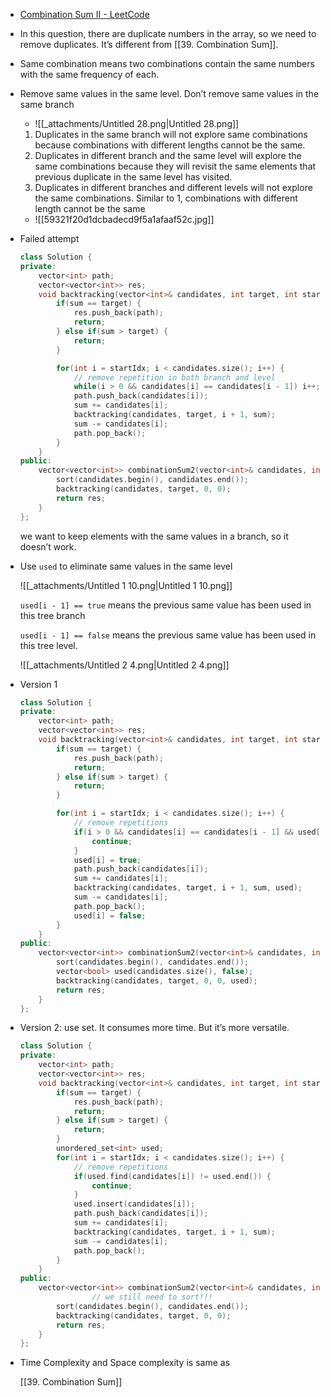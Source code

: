 - [Combination Sum II - LeetCode](https://leetcode.com/problems/combination-sum-ii/description/)
- In this question, there are duplicate numbers in the array, so we need to remove duplicates. It’s different from [[39. Combination Sum]]. 
- Same combination means two combinations contain the same numbers with the same frequency of each. 
- Remove same values in the same level. Don’t remove same values in the same branch
    - ![[_attachments/Untitled 28.png|Untitled 28.png]]
	1. Duplicates in the same branch will not explore same combinations because combinations with different lengths cannot be the same. 
	2. Duplicates in different branch and the same level will explore the same combinations because they will revisit the same elements that previous duplicate in the same level has visited. 
	3. Duplicates in different branches and different levels will not explore the same combinations. Similar to 1, combinations with different length cannot be the same
	- ![[59321f20d1dcbadecd9f5a1afaaf52c.jpg]]
    
- Failed attempt
    
    ```C++
    class Solution {
    private:
        vector<int> path;
        vector<vector<int>> res;
        void backtracking(vector<int>& candidates, int target, int startIdx, int sum) {
            if(sum == target) {
                res.push_back(path);
                return;
            } else if(sum > target) {
                return;
            }
    
            for(int i = startIdx; i < candidates.size(); i++) {
                // remove repetition in both branch and level
                while(i > 0 && candidates[i] == candidates[i - 1]) i++;
                path.push_back(candidates[i]);
                sum += candidates[i];
                backtracking(candidates, target, i + 1, sum);
                sum -= candidates[i];
                path.pop_back();
            }
        }
    public:
        vector<vector<int>> combinationSum2(vector<int>& candidates, int target) {
            sort(candidates.begin(), candidates.end());
            backtracking(candidates, target, 0, 0);
            return res;
        }
    };
    ```
    
    we want to keep elements with the same values in a branch, so it doesn’t work.
    
- Use `used` to eliminate same values in the same level
    
    ![[_attachments/Untitled 1 10.png|Untitled 1 10.png]]
    
    `used[i - 1] == true` means the previous same value has been used in this tree branch
    
    `used[i - 1] == false` means the previous same value has been used in this tree level.
    
    ![[_attachments/Untitled 2 4.png|Untitled 2 4.png]]
    
- Version 1
    
    ```C++
    class Solution {
    private:
        vector<int> path;
        vector<vector<int>> res;
        void backtracking(vector<int>& candidates, int target, int startIdx, int sum, vector<bool>& used) {
            if(sum == target) {
                res.push_back(path);
                return;
            } else if(sum > target) {
                return;
            }
    
            for(int i = startIdx; i < candidates.size(); i++) {
                // remove repetitions
                if(i > 0 && candidates[i] == candidates[i - 1] && used[i - 1] == false) {
                    continue;
                }
                used[i] = true;
                path.push_back(candidates[i]);
                sum += candidates[i];
                backtracking(candidates, target, i + 1, sum, used);
                sum -= candidates[i];
                path.pop_back();
                used[i] = false;
            }
        }
    public:
        vector<vector<int>> combinationSum2(vector<int>& candidates, int target) {
            sort(candidates.begin(), candidates.end());
            vector<bool> used(candidates.size(), false);
            backtracking(candidates, target, 0, 0, used);
            return res;
        }
    };
    ```
    
- Version 2: use set. It consumes more time. But it’s more versatile. 
    
    ```C++
    class Solution {
    private:
        vector<int> path;
        vector<vector<int>> res;
        void backtracking(vector<int>& candidates, int target, int startIdx, int sum) {
            if(sum == target) {
                res.push_back(path);
                return;
            } else if(sum > target) {
                return;
            }
            unordered_set<int> used;
            for(int i = startIdx; i < candidates.size(); i++) {
                // remove repetitions
                if(used.find(candidates[i]) != used.end()) {
                    continue;
                }
                used.insert(candidates[i]);
                path.push_back(candidates[i]);
                sum += candidates[i];
                backtracking(candidates, target, i + 1, sum);
                sum -= candidates[i];
                path.pop_back();
            }
        }
    public:
        vector<vector<int>> combinationSum2(vector<int>& candidates, int target) {
    				// we still need to sort!!!
            sort(candidates.begin(), candidates.end());
            backtracking(candidates, target, 0, 0);
            return res;
        }
    };
    ```
    
- Time Complexity and Space complexity is same as
    
    [[39. Combination Sum]]